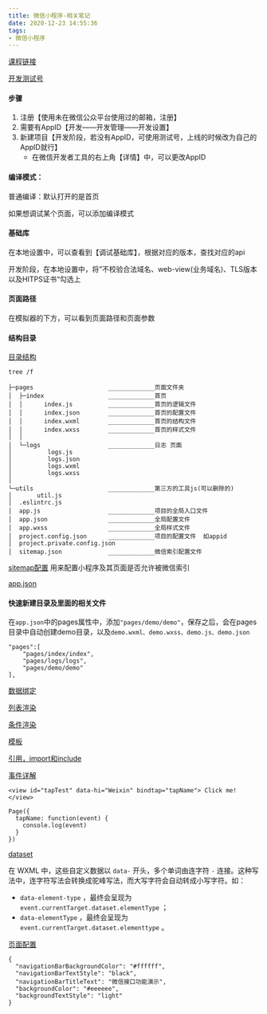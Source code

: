 ```yaml
---
title: 微信小程序-相关笔记
date: 2020-12-23 14:55:36
tags:
- 微信小程序
---
```


[课程链接](https://www.bilibili.com/video/BV1nE41117BQ)

[开发测试号](https://developers.weixin.qq.com/miniprogram/dev/devtools/sandbox.html)

#### 步骤

1. 注册【使用未在微信公众平台使用过的邮箱，注册】
2. 需要有AppID【开发——开发管理——开发设置】
3. 新建项目【开发阶段，若没有AppID，可使用测试号，上线的时候改为自己的AppID就行】
   - 在微信开发者工具的右上角【详情】中，可以更改AppID

#### 编译模式：

普通编译：默认打开的是首页

如果想调试某个页面，可以添加编译模式

#### 基础库

在本地设置中，可以查看到【调试基础库】，根据对应的版本，查找对应的api

开发阶段，在本地设置中，将”不校验合法域名、web-view(业务域名)、TLS版本以及HITPS证书“勾选上

#### 页面路径

在模拟器的下方，可以看到页面路径和页面参数

#### 结构目录

[目录结构](https://developers.weixin.qq.com/miniprogram/dev/framework/structure.html)

```
tree /f
```

```
├─pages						_____________页面文件夹
│  ├─index					_____________首页
│  │      index.js			_____________首页的逻辑文件
│  │      index.json		_____________首页的配置文件
│  │      index.wxml		_____________首页的结构文件
│  │      index.wxss		_____________首页的样式文件
│  │
│  └─logs					_____________日志 页面
│          logs.js
│          logs.json
│          logs.wxml
│          logs.wxss
│
└─utils						_____________第三方的工具js(可以删除的)
│       util.js
│  .eslintrc.js
│  app.js					_____________项目的全局入口文件
│  app.json					_____________全局配置文件
│  app.wxss					_____________全局样式文件
│  project.config.json		_____________项目的配置文件  如appid
│  project.private.config.json
│  sitemap.json				_____________微信索引配置文件
```

[sitemap配置](https://developers.weixin.qq.com/miniprogram/dev/framework/sitemap.html)     用来配置小程序及其页面是否允许被微信索引

[app.json](https://developers.weixin.qq.com/miniprogram/dev/framework/config.html#%E5%85%A8%E5%B1%80%E9%85%8D%E7%BD%AE)

#### 快速新建目录及里面的相关文件

在`app.json`中的pages属性中，添加`"pages/demo/demo"`，保存之后，会在pages目录中自动创建demo目录，以及`demo.wxml、demo.wxss、demo.js、demo.json`

```
"pages":[
    "pages/index/index",
    "pages/logs/logs",
    "pages/demo/demo"
],
```



[数据绑定](https://developers.weixin.qq.com/miniprogram/dev/reference/wxml/data.html)

[列表渲染](https://developers.weixin.qq.com/miniprogram/dev/reference/wxml/list.html)

[条件渲染](https://developers.weixin.qq.com/miniprogram/dev/reference/wxml/conditional.html)

[模板](https://developers.weixin.qq.com/miniprogram/dev/reference/wxml/template.html)

[引用，import和include](https://developers.weixin.qq.com/miniprogram/dev/reference/wxml/import.html)

[事件详解](https://developers.weixin.qq.com/miniprogram/dev/framework/view/wxml/event.html)

```
<view id="tapTest" data-hi="Weixin" bindtap="tapName"> Click me! </view>
```

```
Page({
  tapName: function(event) {
    console.log(event)
  }
})
```



[dataset](https://developers.weixin.qq.com/miniprogram/dev/framework/view/wxml/event.html)

在 WXML 中，这些自定义数据以 `data-` 开头，多个单词由连字符 `-` 连接。这种写法中，连字符写法会转换成驼峰写法，而大写字符会自动转成小写字符。如：

- `data-element-type` ，最终会呈现为 `event.currentTarget.dataset.elementType` ；
- `data-elementType` ，最终会呈现为 `event.currentTarget.dataset.elementtype` 。



[页面配置](https://developers.weixin.qq.com/miniprogram/dev/framework/config.html#%E9%A1%B5%E9%9D%A2%E9%85%8D%E7%BD%AE)

```
{
  "navigationBarBackgroundColor": "#ffffff",
  "navigationBarTextStyle": "black",
  "navigationBarTitleText": "微信接口功能演示",
  "backgroundColor": "#eeeeee",
  "backgroundTextStyle": "light"
}
```



